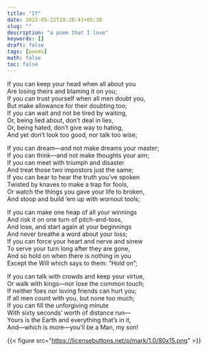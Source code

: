 ```yaml
---
title: "If"
date: 2022-05-22T19:28:41+05:30
slug: ""
description: "a poem that I love"
keywords: []
draft: false
tags: [poems]
math: false
toc: false
---
```

If you can keep your head when all about you\
   Are losing theirs and blaming it on you;\
If you can trust yourself when all men doubt you,\
   But make allowance for their doubting too;\
If you can wait and not be tired by waiting,\
   Or, being lied about, don’t deal in lies,\
Or, being hated, don’t give way to hating,\
   And yet don’t look too good, nor talk too wise;

If you can dream—and not make dreams your master;\
   If you can think—and not make thoughts your aim;\
If you can meet with triumph and disaster\
   And treat those two impostors just the same;\
If you can bear to hear the truth you’ve spoken\
   Twisted by knaves to make a trap for fools,\
Or watch the things you gave your life to broken,\
   And stoop and build ’em up with wornout tools;

If you can make one heap of all your winnings\
   And risk it on one turn of pitch-and-toss,\
And lose, and start again at your beginnings\
   And never breathe a word about your loss;\
If you can force your heart and nerve and sinew\
   To serve your turn long after they are gone,\
And so hold on when there is nothing in you\
   Except the Will which says to them: “Hold on”;

If you can talk with crowds and keep your virtue,\
   Or walk with kings—nor lose the common touch;\
If neither foes nor loving friends can hurt you;\
   If all men count with you, but none too much;\
If you can fill the unforgiving minute\
With sixty seconds’ worth of distance run—\
   Yours is the Earth and everything that’s in it,\
And—which is more—you’ll be a Man, my son!



{{< figure src="https://licensebuttons.net/p/mark/1.0/80x15.png" >}}